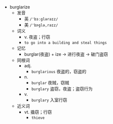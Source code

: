 - burglarize
  - 发音
    - 英 `/'bɜːgləraɪz/`
    - 美 `/'bɝglə,raɪz/`
  - 词义
    - v. 夜盗；行窃
    - `to go into a building and steal things`
  - 记忆
    - burglar(夜盗) + ize → 进行夜盗 → 破门盗窃
  - 同根词
    - adj.
      - `burglarious` 夜盗的，窃盗的
    - n.
      - `burglar` 夜贼，窃贼
      - `burglary` 盗窃，夜盗；盗窃行为
    - v.
      - `burglary` 入室行窃
  - 近义词
    - vt. 撬窃；行窃
      - `thieve`
